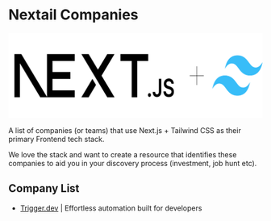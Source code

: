 # Nextail Companies

<div>
  <img src="nextail-logo.png">
</div>

A list of companies (or teams) that use Next.js + Tailwind CSS as their primary Frontend tech stack.

We love the stack and want to create a resource that identifies these companies to aid you in your discovery process (investment, job hunt etc).

## Company List

* [Trigger.dev](https://trigger.dev/) | Effortless automation built for developers

